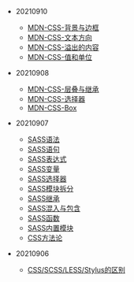 * 20210910
    * [MDN-CSS-背景与边框](frontend/css/MDNCSS/基础/背景与边框.md)
    * [MDN-CSS-文本方向](frontend/css/MDNCSS/基础/文本方向.md)
    * [MDN-CSS-溢出的内容](frontend/css/MDNCSS/基础/溢出的内容.md)
    * [MDN-CSS-值和单位](frontend/css/MDNCSS/基础/值和单位.md)
* 20210908
    * [MDN-CSS-层叠与继承](frontend/css/MDNCSS/基础/层叠与继承.md)
    * [MDN-CSS-选择器](frontend/css/MDNCSS/基础/选择器.md)
    * [MDN-CSS-Box](frontend/css/MDNCSS/基础/Box.md)
* 20210907
    * [SASS语法](frontend/css/sass语法.md)
    * [SASS语句](frontend/css/sass语句.md)
    * [SASS表达式](frontend/css/sass表达式.md)
    * [SASS变量](frontend/css/sass变量.md)
    * [SASS选择器](frontend/css/sass选择器.md)
    * [SASS模块拆分](frontend/css/sass模块拆分.md)
    * [SASS继承](frontend/css/sass继承.md)
    * [SASS混入与包含](frontend/css/sass混入与包含.md)
    * [SASS函数](frontend/css/Sass函数.md)
    * [SASS内置模块](frontend/css/sass内置模块.md)
    * [CSS方法论](frontend/css/CSS_Methodologies.md)

* 20210906
    * [CSS/SCSS/LESS/Stylus的区别](frontend/css/css_scss_less_stylus.md)